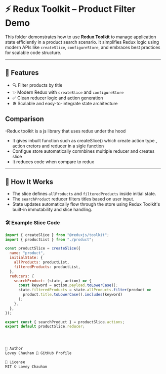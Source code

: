 # ⚡️ Redux Toolkit – Product Filter Demo

This folder demonstrates how to use **Redux Toolkit** to manage application state efficiently in a product search scenario. It simplifies Redux logic using modern APIs like `createSlice`, `configureStore`, and embraces best practices for scalable code structure.

---

## 🚀 Features

- 🔍 Filter products by title
- ✨ Modern Redux with `createSlice` and `configureStore`
- ✅ Clean reducer logic and action generation
- ⚙️ Scalable and easy-to-integrate state architecture

## Comparison
-Redux toolkit is a js library that uses redux under the hood 
- It gives inbuilt function such as createSlice() which create action type , action cretors and reducer in a sigle function
- Configue store automatically comnbines multiple reducer and creates slice
- It reduces code when compare to redux 

---

## 🔧 How It Works

- The slice defines `allProducts` and `filteredProducts` inside initial state.
- The `searchProduct` reducer filters titles based on user input.
- State updates automatically flow through the store using Redux Toolkit's built-in immutability and slice handling.

### 🛠️ Example Slice Code

```js
import { createSlice } from "@reduxjs/toolkit";
import { productList } from "./product";

const productSlice = createSlice({
  name: "product",
  initialState: {
    allProducts: productList,
    filteredProducts: productList,
  },
  reducers: {
    searchProduct: (state, action) => {
      const keyword = action.payload.toLowerCase();
      state.filteredProducts = state.allProducts.filter(product =>
        product.title.toLowerCase().includes(keyword)
      );
    },
  },
});

export const { searchProduct } = productSlice.actions;
export default productSlice.reducer;




👤 Author
Lovey Chauhan 🔗 GitHub Profile

📜 License
MIT © Lovey Chauhan
